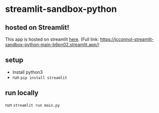 # streamlit-sandbox-python

## hosted on Streamlit!

This app is hosted on streamlit [here](https://jcconnol-streamlit-sandbox-python-main-b6pn02.streamlit.app/).
(Full link: https://jcconnol-streamlit-sandbox-python-main-b6pn02.streamlit.app/)

## setup

* Install python3
* run `pip install streamlit`

## run locally

run `streamlit run main.py`
